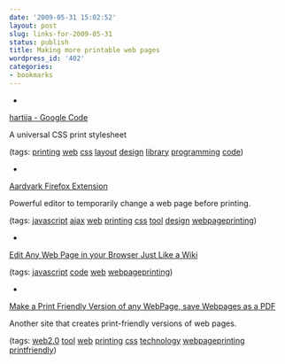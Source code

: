 ```yaml
---
date: '2009-05-31 15:02:52'
layout: post
slug: links-for-2009-05-31
status: publish
title: Making more printable web pages
wordpress_id: '402'
categories:
- bookmarks
---
```


  * 
                

[hartija -  Google Code](http://code.google.com/p/hartija/)


                

A universal CSS print stylesheet


                

(tags: [printing](http://delicious.com/eob/printing) [web](http://delicious.com/eob/web) [css](http://delicious.com/eob/css) [layout](http://delicious.com/eob/layout) [design](http://delicious.com/eob/design) [library](http://delicious.com/eob/library) [programming](http://delicious.com/eob/programming) [code](http://delicious.com/eob/code))


            
  * 
                

[Aardvark Firefox Extension](http://karmatics.com/aardvark/)


                

Powerful editor to temporarily change a web page before printing.


                

(tags: [javascript](http://delicious.com/eob/javascript) [ajax](http://delicious.com/eob/ajax) [web](http://delicious.com/eob/web) [printing](http://delicious.com/eob/printing) [css](http://delicious.com/eob/css) [tool](http://delicious.com/eob/tool) [design](http://delicious.com/eob/design) [webpageprinting](http://delicious.com/eob/webpageprinting))


            
  * 
                

[Edit Any Web Page in your Browser Just Like a Wiki](http://www.labnol.org/internet/design/edit-web-pages-like-wiki/3832/)


                
                

(tags: [javascript](http://delicious.com/eob/javascript) [code](http://delicious.com/eob/code) [web](http://delicious.com/eob/web) [webpageprinting](http://delicious.com/eob/webpageprinting))


            
  * 
                

[Make a Print Friendly Version of any WebPage, save Webpages as a PDF](http://www.printfriendly.com/)


                

Another site that creates print-friendly versions of web pages.


                

(tags: [web2.0](http://delicious.com/eob/web2.0) [tool](http://delicious.com/eob/tool) [web](http://delicious.com/eob/web) [printing](http://delicious.com/eob/printing) [css](http://delicious.com/eob/css) [technology](http://delicious.com/eob/technology) [webpageprinting](http://delicious.com/eob/webpageprinting) [printfriendly](http://delicious.com/eob/printfriendly))


            
